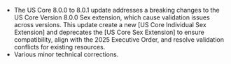 

-  The US Core 8.0.0 to 8.0.1 update addresses a breaking changes to the US Core Version 8.0.0 Sex extension, which cause validation issues across versions. This update create a new [US Core Individual Sex Extension] and deprecates the [US Core Sex Extension] to ensure compatibility, align with the 2025 Executive Order, and resolve validation conflicts for existing resources.
-  Various minor technical corrections.